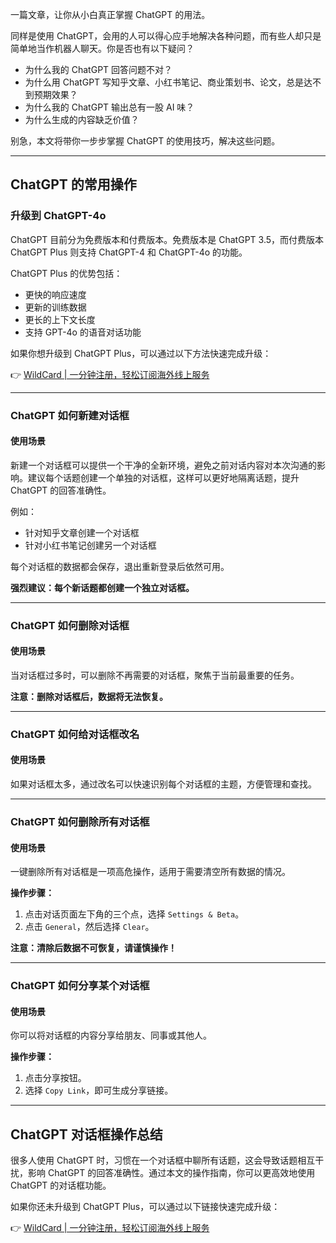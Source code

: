 一篇文章，让你从小白真正掌握 ChatGPT 的用法。

同样是使用 ChatGPT，会用的人可以得心应手地解决各种问题，而有些人却只是简单地当作机器人聊天。你是否也有以下疑问？

- 为什么我的 ChatGPT 回答问题不对？
- 为什么用 ChatGPT 写知乎文章、小红书笔记、商业策划书、论文，总是达不到预期效果？
- 为什么我的 ChatGPT 输出总有一股 AI 味？
- 为什么生成的内容缺乏价值？

别急，本文将带你一步步掌握 ChatGPT 的使用技巧，解决这些问题。

---

## ChatGPT 的常用操作

### 升级到 ChatGPT-4o

ChatGPT 目前分为免费版本和付费版本。免费版本是 ChatGPT 3.5，而付费版本 ChatGPT Plus 则支持 ChatGPT-4 和 ChatGPT-4o 的功能。

ChatGPT Plus 的优势包括：
- 更快的响应速度
- 更新的训练数据
- 更长的上下文长度
- 支持 GPT-4o 的语音对话功能

如果你想升级到 ChatGPT Plus，可以通过以下方法快速完成升级：

👉 [WildCard | 一分钟注册，轻松订阅海外线上服务](https://bit.ly/bewildcard)

---

### ChatGPT 如何新建对话框

#### 使用场景

新建一个对话框可以提供一个干净的全新环境，避免之前对话内容对本次沟通的影响。建议每个话题创建一个单独的对话框，这样可以更好地隔离话题，提升 ChatGPT 的回答准确性。

例如：
- 针对知乎文章创建一个对话框
- 针对小红书笔记创建另一个对话框

每个对话框的数据都会保存，退出重新登录后依然可用。

**强烈建议：每个新话题都创建一个独立对话框。**

---

### ChatGPT 如何删除对话框

#### 使用场景

当对话框过多时，可以删除不再需要的对话框，聚焦于当前最重要的任务。

**注意：删除对话框后，数据将无法恢复。**

---

### ChatGPT 如何给对话框改名

#### 使用场景

如果对话框太多，通过改名可以快速识别每个对话框的主题，方便管理和查找。

---

### ChatGPT 如何删除所有对话框

#### 使用场景

一键删除所有对话框是一项高危操作，适用于需要清空所有数据的情况。

**操作步骤：**
1. 点击对话页面左下角的三个点，选择 `Settings & Beta`。
2. 点击 `General`，然后选择 `Clear`。

**注意：清除后数据不可恢复，请谨慎操作！**

---

### ChatGPT 如何分享某个对话框

#### 使用场景

你可以将对话框的内容分享给朋友、同事或其他人。

**操作步骤：**
1. 点击分享按钮。
2. 选择 `Copy Link`，即可生成分享链接。

---

## ChatGPT 对话框操作总结

很多人使用 ChatGPT 时，习惯在一个对话框中聊所有话题，这会导致话题相互干扰，影响 ChatGPT 的回答准确性。通过本文的操作指南，你可以更高效地使用 ChatGPT 的对话框功能。

如果你还未升级到 ChatGPT Plus，可以通过以下链接快速完成升级：

👉 [WildCard | 一分钟注册，轻松订阅海外线上服务](https://bit.ly/bewildcard)